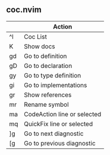 coc.nvim
---------

|    | **Action**                  |
|----|-----------------------------|
| ^l | Coc List                    |
| K  | Show docs                   |
| gd | Go to definition            |
| gD | Go to declaration           |
| gy | Go to type definition       |
| gi | Go to implementations       |
| gr | Show references             |
| mr | Rename symbol               |
| ma | CodeAction line or selected |
| mq | QuickFix line or selected   |
| ]g | Go to next diagnostic       |
| [g | Go to previous diagnostic   |

